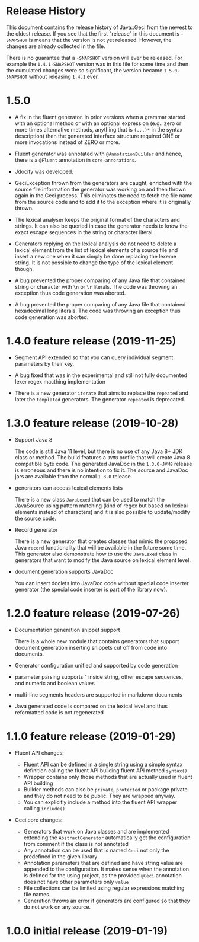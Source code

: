 # Release History

This document contains the release history of Java::Geci from the newest
to the oldest release. If you see that the first "release" in this document
is `-SNAPSHOT` is means that the version is not yet released. However, the
changes are already collected in the file.

There is no guarantee that a `-SNAPSHOT` version will ever be released. For
example the `1.4.1-SNAPSHOT` version was in this file for some time and then
the cumulated changes were so significant, the version became
`1.5.0-SNAPSHOT` without releasing `1.4.1` ever.

# 1.5.0

* A fix in the fluent generator.
  In prior versions when a grammar started with an optional method or with an optional expression (e.g.: zero or more times alternative methods, anything that is `(...)*` in the syntax description) then the generated interface structure required ONE or more invocations instead of ZERO or more.

* Fluent generator was annotated with `@AnnotationBuilder` and hence, there is a `@Fluent` annotation in `core-annorations`.

* Jdocify was developed.

* GeciException thrown from the generators are caught, enriched with the source file information the generator was working on and then thrown again in the Geci process.
  This eliminates the need to fetch the file name from the source code and to add it to the exception where it is originally thrown.

* The lexical analyser keeps the original format of the characters and strings.
  It can also be queried in case the generator needs to know the exact escape sequences in the string or character literal.

* Generators replying on the lexical analysis do not need to delete a lexical element from the list of lexical elements of a source file and insert a new one when it can simply be done replacing the lexeme string.
  It is not possible to change the type of the lexical element though.

* A bug prevented the proper comparing of any Java file that contained string or character with `\n` or `\r` literals.
  The code was throwing an exception thus code generation was aborted.

* A bug prevented the proper comparing of any Java file that contained hexadecimal long literals.
  The code was throwing an exception thus code generation was aborted.

# 1.4.0 feature release (2019-11-25)

* Segment API extended so that you can query individual segment parameters by their key.
  
* A bug fixed that was in the experimental and still not fully documented lexer regex macthing implementation
  
* There is a new generator `iterate` that aims to replace the `repeated` and later the `templated` generators.
  The generator `repeated` is deprecated.    

# 1.3.0 feature release (2019-10-28)

* Support Java 8

  The code is still Java 11 level, but there is no use of any Java 8+ JDK class or method.
  The build features a `JVM8` profile that will create Java 8 compatible byte code.
  The generated JavaDoc in the `1.3.0-JVM8` release is erroneous and there is no intention to fix it.
  The source and JavaDoc jars are available from the normal `1.3.0` release.
   
* generators can access lexical elements lists
  
  There is a new class `JavaLexed` that can be used to match the JavaSource using pattern matching (kind of regex but based on lexical elements instead of characters) and it is also possible to update/modify the source code.

* Record generator

  There is a new generator that creates classes that mimic the proposed Java `record` functionality that will be available in the future some time.
  This generator also demonstrate how to use the `JavaLexed` class in generators that want to modify the Java source on lexical element level.

* document generation supports JavaDoc

  You can insert doclets into JavaDoc code without special code inserter generator (the special code inserter is part of the library now).


# 1.2.0 feature release (2019-07-26)

* Documentation generation snippet support

  There is a whole new module that contains generators that support document generation inserting snippets cut off from code into documents.

* Generator configuration unified and supported by code generation

* parameter parsing supports " inside string, other escape sequences, and numeric and boolean values

* multi-line segments headers are supported in markdown documents

* Java generated code is compared on the lexical level and thus reformatted code is not regenerated

# 1.1.0 feature release (2019-01-29)

* Fluent API changes:
  * Fluent API can be defined in a single string using a simple syntax definition calling the fluent API building fluent API method `syntax()`
  * Wrapper contains only those methods that are actually used in fluent API building
  * Builder methods can also be `private`, `protected` or package private and they do not need to be public.
    They are wrapped anyway.
  * You can explicitly include a method into the fluent API wrapper calling `include()`
  
* Geci core changes:
  * Generators that work on Java classes and are implemented extending the `AbstractGenerator` automatically get the configuration from comment if the class is not annotated
  * Any annotation can be used that is named `Geci` not only the predefined in the given library
  * Annotation parameters that are defined and have string value are appended to the configuration.
    It makes sense when the annotation is defined for the using project, as the provided `@Geci` annotation does not have other parameters only `value`
  * File collections can be limited using regular expressions matching file names.
  * Generation throws an error if generators are configured so that they do not work on any source.


# 1.0.0 initial release (2019-01-19)
